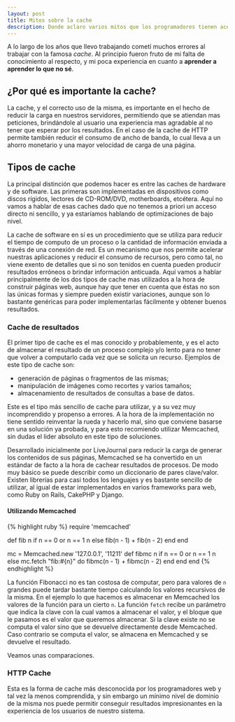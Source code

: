 ```yaml
---
layout: post
title: Mitos sobre la cache
description: Donde aclaro varios mitos que los programadores tienen acerca del cache
---
```


A lo largo de los años que llevo trabajando cometí muchos errores al
trabajar con la famosa <em>cache</em>. Al principio fueron fruto de mi
falta de conocimiento al respecto, y mi poca experiencia en cuanto a
<strong>aprender a aprender lo que no sé</strong>.

## ¿Por qué es importante la cache?

La cache, y el correcto uso de la misma, es importante en el hecho de
reducir la carga en nuestros servidores, permitiendo que se atiendan
mas peticiones, brindándole al usuario una experiencia mas agradable
al no tener que esperar por los resultados. En el caso de la cache de
HTTP permite también reducir el consumo de ancho de banda, lo cual
lleva a un ahorro monetario y una mayor velocidad de carga de una
página.

## Tipos de cache

La principal distinción que podemos hacer es entre las caches de
hardware y de software. Las primeras son implementadas en dispositivos
como discos rígidos, lectores de CD-ROM/DVD, motherboards,
etcétera. Aquí no vamos a hablar de esas caches dado que no tenemos a
priori un acceso directo ni sencillo, y ya estaríamos hablando de
optimizaciones de bajo nivel.

La cache de software en sí es un procedimiento que se utiliza para
reducir el tiempo de computo de un proceso o la cantidad de
información enviada a través de una conexión de red. Es un mecanismo
que nos permite acelerar nuestras aplicaciones y reducir el consumo de
recursos, pero como tal, no viene exento de detalles que si no son
tenidos en cuenta pueden producir resultados erróneos o brindar
información anticuada. Aquí vamos a hablar principalmente de los dos
tipos de cache mas utilizados a la hora de construir páginas web,
aunque hay que tener en cuenta que éstas no son las únicas formas y
siempre pueden existir variaciones, aunque son lo bastante genéricas
para poder implementarlas fácilmente y obtener buenos resultados.

### Cache de resultados

El primer tipo de cache es el mas conocido y probablemente, y es el
acto de almacenar el resultado de un proceso complejo y/o lento para
no tener que volver a computarlo cada vez que se solicita un
recurso. Ejemplos de este tipo de cache son:

 * generación de páginas o fragmentos de las mismas;
 * manipulación de imágenes como recortes y varios tamaños;
 * almacenamiento de resultados de consultas a base de datos.

Este es el tipo más sencillo de cache para utilizar, y a su vez muy
incomprendido y propenso a errores. A la hora de la implementación no
tiene sentido reinventar la rueda y hacerlo mal, sino que conviene
basarse en una solución ya probada, y para esto recomiendo utilizar
Memcached, sin dudas el lider absoluto en este tipo de soluciones.

Desarrollado inicialmente por LiveJournal para reducir la carga de
generar los contenidos de sus páginas, Memcached se ha convertido en
un estándar de facto a la hora de cachear resultados de procesos. De
modo muy básico se puede describir como un diccionario de pares
clave/valor. Existen librerías para casi todos los lenguajes y es
bastante sencillo de utilizar, al igual de estar implementados en
varios frameworks para web, como Ruby on Rails, CakePHP y Django.

#### Utilizando Memcached

{% highlight ruby %}
require 'memcached'

def fib n
  if n == 0 or n == 1
    n
  else
   fib(n - 1) + fib(n - 2)
  end
end

mc = Memcached.new '127.0.0.1', '11211'
def fibmc n
  if n == 0 or n == 1
    n
  else
    mc.fetch "fib:#{n}" do
      fibmc(n - 1) + fibmc(n - 2)
    end
  end
end
{% endhighlight %}

La función Fibonacci no es tan costosa de computar, pero para valores de `n` grandes puede tardar bastante tiempo calculando los valores recursivos de la misma. En el ejemplo lo que hacemos es almacenar en Memcached los valores de la función para un cierto `n`. La función `fetch` recibe un parámetro que indica la clave con la cual vamos a almacenar el valor, y el bloque que le pasamos es el valor que queremos almacenar. Si la clave existe no se computa el valor sino que se devuelve directamente desde Memcached. Caso contrario se computa el valor, se almacena en Memcached y se devuelve el resultado.

Veamos unas comparaciones.

### HTTP Cache

Esta es la forma de cache más desconocida por los programadores web y
tal vez la menos comprendida, y sin embargo un mínimo nivel de dominio
de la misma nos puede permitir conseguir resultados impresionantes en
la experiencia de los usuarios de nuestro sistema.
